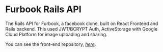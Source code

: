 # Furbook Rails API

The Rails API for Furbook, a facebook clone, built on React Frontend and Rails backend.
This used JWT/BCRYPT Auth, ActiveStorage with Google Cloud Platform for image uploading and sharing.

You can see the front-end repository, _[here](https://github.com/Ghalstein/furbook)_.
